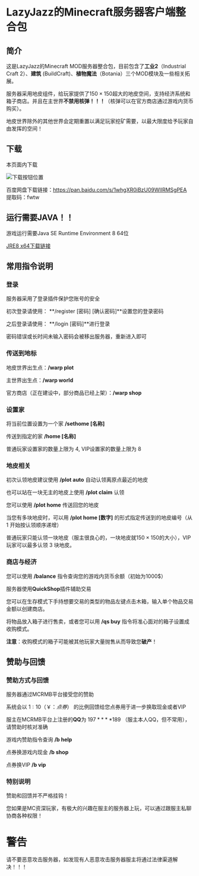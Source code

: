 # LazyJazz的Minecraft服务器客户端整合包

## 简介

这是LazyJazz的Minecraft MOD服务器整合包，目前包含了**工业2**（Industrial Craft 2）、**建筑** (BuildCraft)、**植物魔法**（Botania）三个MOD模块及一些相关拓展。

服务器采用地皮组件，给玩家提供了$150 \times 150$超大的地皮空间，支持经济系统和箱子商店。并且在主世界**不禁用核弹！！！**（核弹可以在官方商店通过游戏内货币购买）。

地皮世界除外的其他世界会定期重置以满足玩家挖矿需要，以最大限度给予玩家自由发挥的空间！

## 下载

本页面内下载

![下载按钮位置](https://i.loli.net/2020/07/16/kQpeayHTuAjVlhR.png)

百度网盘下载链接：https://pan.baidu.com/s/1whgXR0iBzU09WlIRMSgPEA 提取码：fwtw 

## 运行需要JAVA！！

游戏运行需要Java SE Runtime Environment 8 64位

[JRE8 x64下载链接](https://download.oracle.com/otn/java/jdk/8u261-b12/a4634525489241b9a9e1aa73d9e118e6/jre-8u261-windows-x64.exe?AuthParam=1594865257_dfed73183a8c0ec0e5c0a3d0ddaf33a5)

## 常用指令说明

### 登录

服务器采用了登录插件保护您账号的安全

初次登录请使用： **/register [密码] [确认密码]**设置您的登录密码

之后登录请使用： **/login [密码]**进行登录

密码错误或长时间未输入密码会被移出服务器，重新进入即可

### 传送到地标

地皮世界出生点：**/warp plot**

主世界出生点：**/warp world**

官方商店（正在建设中，部分商品已经上架）：**/warp shop**

### 设置家

将当前位置设置为一个家 **/sethome [名称]**

传送到指定的家 **/home [名称]**

普通玩家设置家的数量上限为 $4$, VIP设置家的数量上限为 $8$

### 地皮相关

初次认领地皮建议使用 **/plot auto** 自动认领离原点最近的地皮

也可以站在一块无主的地皮上使用 **/plot claim** 认领

您可以使用 **/plot home** 传送回您的地皮

当您有多块地皮时，可以用 **/plot home [数字]** 的形式指定传送到的地皮编号（从 $1$ 开始按认领顺序递增）

普通玩家只能认领一块地皮（服主很良心的，一块地皮就$150 \times 150$的大小），VIP玩家可以最多认领 3 块地皮。

### 商店与经济

您可以使用 **/balance** 指令查询您的游戏内货币余额（初始为$1000\$$）

服务器使用**QuickShop**插件辅助交易

您可以在生存模式下手持想要交易的类型的物品左键点击木箱，输入单个物品交易金额以创建商店。

将物品放入箱子进行售卖，或者您可以用 **/qs buy** 指令将准心面对的箱子设置成收购模式。

**注意**：收购模式的箱子可能被其他玩家大量抛售从而导致您**破产**！

## 赞助与回馈

### 赞助方式与回馈

服务器通过MCRMB平台接受您的赞助

系统会以 $1:10（￥：点券）$ 的比例回馈给您点券用于进一步换取现金或者VIP

服主在MCRMB平台上注册的**QQ**为 $197****189$ （服主本人QQ，但不常用），请赞助时核对准确

游戏内赞助指令查询 **/b help**

点券换游戏内现金 **/b shop**

点券换VIP **/b vip**

### 特别说明

赞助和回馈并不严格挂钩！

您如果是MC资深玩家，有极大的兴趣在服主的服务器上玩，可以通过跟服主私聊协商各种权限！

# 警告

请不要恶意攻击服务器，如发现有人恶意攻击服务器服主将通过法律渠道解决！！！